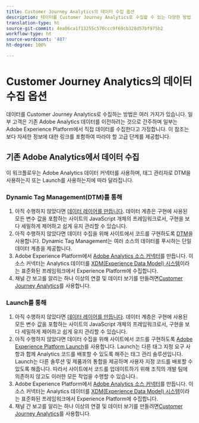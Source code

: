 ```yaml
---
title: Customer Journey Analytics의 데이터 수집 옵션
description: 데이터를 Customer Journey Analytics로 수집할 수 있는 다양한 방법 이해
translation-type: ht
source-git-commit: 4ea06ca1f13255c570ccc9f69cb328d57bf975b2
workflow-type: ht
source-wordcount: '487'
ht-degree: 100%

---
```



# Customer Journey Analytics의 데이터 수집 옵션

데이터를 Customer Journey Analytics로 수집하는 방법은 여러 가지가 있습니다. 일부 고객은 기존 Adobe Analytics 데이터를 이전하려는 것으로 간주하며 일부는 Adobe Experience Platform에서 직접 데이터를 수집한다고 가정합니다. 이 참조는 보다 자세한 정보에 대한 링크를 포함하여 따라야 할 고급 단계를 제공합니다.

## 기존 Adobe Analytics에서 데이터 수집

이 워크플로우는 Adobe Analytics 데이터 커넥터를 사용하며, 태그 관리자로 DTM을 사용하는지 또는 Launch를 사용하는지에 따라 달라집니다.

### Dynamic Tag Management(DTM)를 통해

1. 아직 수행하지 않았다면 [데이터 레이어를 만듭니다](https://docs.adobe.com/content/help/ko-KR/analytics/implementation/prepare/data-layer.html). 데이터 계층은 구현에 사용된 모든 변수 값을 포함하는 사이트의 JavaScript 개체의 프레임워크로서, 구현을 보다 세밀하게 제어하고 쉽게 유지 관리할 수 있습니다.
1. 아직 수행하지 않았다면 데이터 수집을 위해 사이트에서 코드를 구현하도록 [DTM](https://docs.adobe.com/content/help/ko-KR/analytics/implementation/other/dtm/dtm-implementation-overview.html)을 사용합니다. Dynamic Tag Management는 여러 소스의 데이터를 푸시하는 단일 데이터 계층을 제공합니다.
1. Adobe Experience Platform에서 [Adobe Analytics 소스 커넥터](https://docs.adobe.com/content/help/ko-KR/experience-platform/sources/ui-tutorials/create/adobe-applications/analytics.html)를 만듭니다. 이 소스 커넥터는 Analytics 데이터를 [XDM(Experience Data Model) 시스템](https://docs.adobe.com/content/help/ko-KR/experience-platform/xdm/home.html)이라는 표준화된 프레임워크에서 Experience Platform에 수집합니다.
1. 채널 간 보고를 알리는 하나 이상의 연결 및 데이터 보기를 만들려면[Customer Journey Analytics](https://docs.adobe.com/content/help/ko-KR/analytics-platform/using/cja-overview/cja-getting-started.html)를 사용합니다.

### Launch를 통해

1. 아직 수행하지 않았다면 [데이터 레이어를 만듭니다](https://docs.adobe.com/content/help/ko-KR/analytics/implementation/prepare/data-layer.html). 데이터 계층은 구현에 사용된 모든 변수 값을 포함하는 사이트의 JavaScript 개체의 프레임워크로서, 구현을 보다 세밀하게 제어하고 쉽게 유지 관리할 수 있습니다.
1. 아직 수행하지 않았다면 데이터 수집을 위해 사이트에서 코드를 구현하도록 [Adobe Experience Platform Launch](https://docs.adobe.com/content/help/ko-KR/analytics/implementation/launch/overview.html)를 사용합니다. Launch는 다른 태그 지정 요구 사항과 함께 Analytics 코드를 배포할 수 있도록 해주는 태그 관리 솔루션입니다. Launch는 다른 솔루션 및 제품과의 통합을 제공하며 사용자 지정 코드를 배포할 수 있도록 해줍니다. 따라서 사이트에서 코드를 업데이트하기 위해 조직의 개발 팀에 의존하지 않고도 이러한 모든 작업을 수행할 수 있습니다..
1. Adobe Experience Platform에서 [Adobe Analytics 소스 커넥터](https://docs.adobe.com/content/help/ko-KR/experience-platform/sources/ui-tutorials/create/adobe-applications/analytics.html)를 만듭니다. 이 소스 커넥터는 Analytics 데이터를 [XDM(Experience Data Model) 시스템](https://docs.adobe.com/content/help/ko-KR/experience-platform/xdm/home.html)이라는 표준화된 프레임워크에서 Experience Platform에 수집합니다.
1. 채널 간 보고를 알리는 하나 이상의 연결 및 데이터 보기를 만들려면[Customer Journey Analytics](https://docs.adobe.com/content/help/ko-KR/analytics-platform/using/cja-overview/cja-getting-started.html)를 사용합니다.
